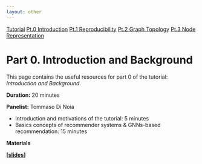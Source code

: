 ```yaml
---
layout: other
---
```


<div class="button-container">
    <a href="https://sisinflab.github.io/tutorial-gnns-recsys-log2023" class="button">Tutorial</a>
    <a href="https://sisinflab.github.io/tutorial-gnns-recsys-log2023/sections/introduction/" class="button_clicked">Pt.0 Introduction</a>
    <a href="https://sisinflab.github.io/tutorial-gnns-recsys-log2023/sections/reproducibility/" class="button">Pt.1 Reproducibility</a>
    <a href="https://sisinflab.github.io/tutorial-gnns-recsys-log2023/sections/graph_topology/" class="button">Pt.2 Graph Topology</a>
    <a href="https://sisinflab.github.io/tutorial-gnns-recsys-log2023/sections/node_representation/" class="button">Pt.3 Node Representation</a>
</div>

# Part 0. Introduction and Background

This page contains the useful resources for part 0 of the tutorial: _Introduction and Background_.

**Duration:** 20 minutes

**Panelist:** Tommaso Di Noia

- Introduction and motivations of the tutorial: 5 minutes
- Basics concepts of recommender systems & GNNs-based recommendation: 15 minutes

**Materials**

**\[[slides](https://sisinflab.github.io/tutorial-gnns-recsys-log2023/assets/slides/Part0.pdf)\]**
